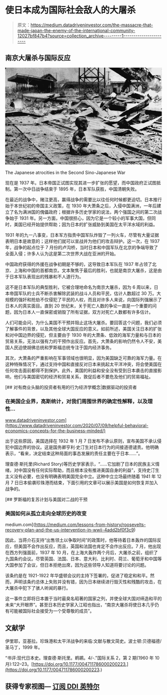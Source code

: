 # 使日本成为国际社会敌人的大屠杀

> 原文：<https://medium.datadriveninvestor.com/the-massacre-that-made-japan-the-enemy-of-the-international-community-12027bf847b4?source=collection_archive---------1----------------------->

## 南京大屠杀与国际反应

![](img/ba33f376b2a4679384219c04011849fd.png)

The Japanese atrocities in the Second Sino-Japanese War

现在是 1937 年。日本帝国正试图实现其进一步扩张的愿望，而中国政府正试图抵制。第一次中日战争结束于 1895 年，日本军队获胜，中国清朝失败。

在最近的战争中，赌注更高，赢得战争的需要比以往任何时候都更迫切。日本推行始于本世纪初的帝国主义政策，在 1930 年大萧条之后，入侵中国满洲，一年后建立了名为满洲国的傀儡政府；根据许多历史学家的说法，两个强国之间的第二次战争始于 1931 年。另一方面，中国很担心，因为它是一个较小的军事大国，但同时，美国已经开始提供帮助；因为日本的扩张威胁到美国在太平洋水域的利益。

1931 年的九一八事变，日本军方指责中国军队炸毁了一列火车，尽管有大量证据表明日本是故意的；这样他们就可以宣战并为他们的攻击辩护。这一次，在 1937 年，战争的起点位于 7 月份的卢沟桥，当时日本和中国军队在北京的争端导致了全面入侵；许多人认为这是第二次世界大战在亚洲的开始。

中国政府获得的外援在战争初期是不够的，这导致日本军队在 1937 年占领了北京、上海和中国的首都南京。文本聚焦于最后的胜利，也就是南京大屠杀，这是由于日本军队表现出的残暴和不人道行为。

这不是日本军队的典型胜利，它被合理地命名为南京大屠杀，因为 6 周以来，日本帝国军队的士兵不断杀害解除武装的战斗人员和平民，估计人数超过 30 万。大规模的强奸和抢劫不仅侵犯了平民的人权，而且对许多人来说，向国际列强展示了日本人的真实面目。直到 20 世纪末，关于死亡人数的争论一直是一个重要的问题，因为日本人一直保密或销毁了所有证据，双方对死亡人数都有许多估计。

人们可能会问，为什么美国不干预并阻止这场大屠杀。要回答这个问题，我们必须了解事件的背景，以及其他全球大国反应的意义。如前所述，美国关注日本的扩张和对中国边界的侵犯，但主要由于 1930 年的大萧条、低效的海军力量和与日本的贸易关系，无法以强有力的干预作出反应。首先，大萧条的影响仍然令人不安，美国人民迫使胡佛总统和罗斯福总统专注于国内经济事务。

其次，大萧条的严重影响在军事领域也很明显，因为美国缺乏可靠的海军力量。在这种特殊情况下，通过支持中国和直接反对日本来挑起太平洋冲突，将会使美国在任何攻击面前都得不到保护。此外，美国的利益和安全没有受到日本袭击的直接影响，他们与美国密切的经济和贸易关系，敦促后者不要危及他们的贸易福祉。

[](https://www.datadriveninvestor.com/2020/07/09/helpful-behavioral-economics-concepts-for-the-business-minded/) [## 对有商业头脑的投资者有用的行为经济学概念|数据驱动的投资者

### 在美国企业界，高斯统计，对我们周围世界的确定性解释，以及理性…

www.datadriveninvestor.com](https://www.datadriveninvestor.com/2020/07/09/helpful-behavioral-economics-concepts-for-the-business-minded/) 

出于这些原因，美国选择在 1932 年 1 月 7 日发布不承认原则，宣布美国不承认侵犯中国边界的协议。这是国务卿亨利·史汀生对日本行为的间接道德谴责。他明确表示，“看来，决定结束这种局面的事态发展的责任主要在于日本……”。

理查德·斯托里(Richard Story)等历史学家表示，“……它加剧了日本的民族主义情绪，对中国没有任何实际帮助，而且根本没有推进美国自身的利益”，支持史汀生主义没有必要，也没有明确表明美国完全中立。这种中立立场最终随着 1941 年 12 月 7 日日本偷袭珍珠港而结束，下面引用的文章可以展示美国是如何恢复并加入战争的。

[](https://medium.com/lessons-from-history/roosevelts-recovery-plan-and-the-us-intervention-in-wwii-4add2bf0f3c9) [## 罗斯福的复苏计划与美国对二战的干预

### 美国如何从孤立走向全球历史的改变

medium.com](https://medium.com/lessons-from-history/roosevelts-recovery-plan-and-the-us-intervention-in-wwii-4add2bf0f3c9) 

因此，当蒋介石支持“出售领土以争取时间”的政策时，他等待着日本轰炸的国际反应，但美国不会作出反应，而且，英国和法国也肯定不会作出反应。7 月，他出现在西方列强面前，1937 年 10 月，在上海大轰炸两个月后，大屠杀之前，组织了九国条约会议。尽管英国、法国、日本、意大利、比利时、荷兰、葡萄牙和中国等大国参加了会议，但日本拒绝出席，因为这些领导人知道将要讨论的问题。

该条约是在 1921-1922 年华盛顿会议的主持下签署的，促进了稳定和和平。然而，声明该条约总体上失败并没有错，因为日本继续进行毁灭性和残酷的攻击，在大屠杀中犯下了骇人听闻的暴行。

这一事件立即将日本置于当时最臭名昭著的国家之列，并使全球大国对缔造和平的未来“大开眼界”。甚至日本历史学家入江昭也指出，“南京大屠杀将使日本几乎仍有可能被国际社会接受为一个受尊敬的成员”。

## 文献学

伊里耶，亚基拉。珍珠港和太平洋战争的来临:文献与散文简史。波士顿:贝德福德/圣马丁，1999 年。

“书评:现代日本史。理查德·斯托里。鹈鹕。4/-."国际关系 2，第 2 期(1960 年 10 月):122–23。[https://doi.org/10.1177/004711786000200223.](https://doi.org/10.1177/004711786000200223.)

## 获得专家视图— [订阅 DDI 英特尔](https://datadriveninvestor.com/ddi-intel)